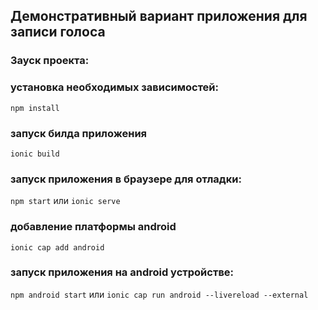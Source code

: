 ## Демонстративный вариант приложения для записи голоса

### Зауск проекта:

### установка необходимых зависимостей:

```
npm install
```

### запуск билда приложения

`ionic build`

### запуск приложения в браузере для отладки:

`npm start`
или
`ionic serve`

### добавление платформы android

`ionic cap add android`

### запуск приложения на android устройстве:

`npm android start`
или
`ionic cap run android --livereload --external`
